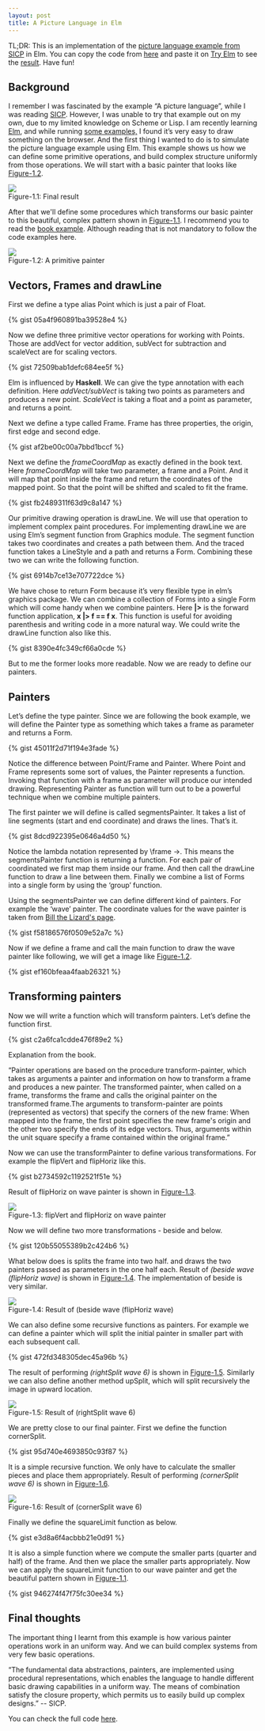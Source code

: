 ```yaml
---
layout: post
title: A Picture Language in Elm
---
```



<div class="message">
  TL;DR: This is an implementation of the <a target="_blank" href="https://mitpress.mit.edu/sicp/full-text/sicp/book/node36.html">picture language example from SICP</a> in Elm. 
  You can copy the code from <a target="_blank" href="https://github.com/JobaerChowdhury/picture-language/blob/master/PictureLanguage.elm">here</a> 
  and paste it on <a target="_blank" href="http://elm-lang.org/try">Try Elm</a> to see the <a href="#fig1">result</a>. Have fun!
</div>


## Background
I remember I was fascinated by the example “A picture language”, while I was reading 
<a target="_blank" href="https://mitpress.mit.edu/sicp/">SICP</a>. However, I was unable to 
try that example out on my own, due to my limited knowledge on Scheme or Lisp. I am recently learning 
<a target="_blank" href="http://elm-lang.org">Elm</a>, and while running <a target="_blank" 
href="http://elm-lang.org/examples">some examples,</a> I found it’s very easy to draw something on the browser. And the 
first thing I wanted to do is to simulate the picture language example using Elm. This example 
shows us how we can define some primitive operations, and build complex structure uniformly from those operations. We 
will start with a basic painter that looks like <a href="#fig2">Figure-1.2</a>. 

<div id="fig1" class="image">
    <img src="/public/picture-language/painter-final.png" /> 
    <div class="caption">Figure-1.1: Final result</div>
</div>

After that we'll define some procedures which transforms our basic painter to this beautiful, 
complex pattern shown in <a href="#fig1">Figure-1.1</a>. I recommend you to read the <a href="https://mitpress.mit.edu/sicp/full-text/sicp/book/node36.html">book example</a>. 
Although reading that is not mandatory to follow the code examples here.

<div id="fig2" class="image">
    <img src="/public/picture-language/primitive-painter.png" /> 
    <div class="caption">Figure-1.2: A primitive painter</div>
</div>

## Vectors, Frames and drawLine 

First we define a type alias Point which is just a pair of Float. 

{% gist 05a4f960891ba39528e4 %}

Now we define three primitive vector operations for working with Points. Those are addVect for vector addition, subVect for subtraction and scaleVect are for scaling vectors.  

{% gist 72509bab1defc684ee5f %}

Elm is influenced by **Haskell**. We can give the type annotation with each definition. Here *addVect/subVect* is taking 
two points as parameters and produces a new point. *ScaleVect* is taking a float and a point as parameter, and returns a point. 

Next we define a type called Frame. Frame has three properties, the origin, first edge and second edge. 

{% gist af2be00c00a7bbd1bccf %}

Next we define the *frameCoordMap* as exactly defined in the book text. Here *frameCoordMap* will take two parameter, 
a frame and a Point. And it will map that point inside the frame and return the coordinates of the mapped point. 
So that the point will be shifted and scaled to fit the frame. 

{% gist fb2489311f63d9c8a147 %}

Our primitive drawing operation is drawLine. We will use that operation to implement complex paint procedures. 
For implementing drawLine we are using Elm’s segment function from Graphics module. The segment function takes 
two coordinates and creates a path between them. And the traced function takes a LineStyle and a path and returns 
a Form. Combining these two we can write the following function. 

{% gist 6914b7ce13e707722dce %}

We have chose to return Form because it’s very flexible type in elm’s graphics package. 
We can combine a collection of Forms into a single Form which will come handy when we combine painters. 
Here **|>** is the forward function application, **x |> f == f x**. This function is useful for avoiding parenthesis and 
writing code in a more natural way. We could write the drawLine function also like this.

{% gist 8390e4fc349cf66a0cde %}


But to me the former looks more readable. Now we are ready to define our painters. 

## Painters
Let’s define the type painter. Since we are following the book example, we will define the Painter type as something 
which takes a frame as parameter and returns a Form. 

{% gist 45011f2d71f194e3fade %}

Notice the difference between Point/Frame and Painter. Where Point and Frame represents some sort of values, 
the Painter represents a function. Invoking that function with a frame as parameter will produce our intended drawing. 
Representing Painter as function will turn out to be a powerful technique when we combine multiple painters.

The first painter we will define is called segmentsPainter. It takes a list of line segments (start and end coordinate) 
and draws the lines. That’s it. 

{% gist 8dcd922395e0646a4d50 %}

Notice the lambda notation represented by \frame ->. This means the segmentsPainter function is returning a function. 
For each pair of coordinated we first map them inside our frame. And then call the drawLine function to draw a line 
between them. Finally we combine a list of Forms into a single form by using the ‘group’ function. 

Using the segmentsPainter we can define different kind of painters. For example the ‘wave’ painter. The coordinate 
 values for the wave painter is taken from <a target="_blank" 
 href="http://www.billthelizard.com/2011/08/sicp-244-245-picture-language.html"> Bill the Lizard's page</a>.

{% gist f58186576f0509e52a7c %}

Now if we define a frame and call the main function to draw the wave painter like following, we will get a 
image like <a href="#fig2">Figure-1.2</a>.

{% gist ef160bfeaa4faab26321 %}

## Transforming painters 
Now we will write a function which will transform painters. Let’s define the function first. 

{% gist c2a6fca1cdde476f89e2 %}

Explanation from the book. 

<div class="message">
“Painter operations are based on the procedure transform-painter, which takes as arguments a painter and 
information on how to transform a frame and produces a new painter. The transformed painter, when called on a frame, 
transforms the frame and calls the original painter on the transformed frame.The arguments to transform-painter 
are points (represented as vectors) that specify the corners of the new frame: When mapped into the frame, the first 
point specifies the new frame's origin and the other two specify the ends of its edge vectors. Thus, arguments within 
the unit square specify a frame contained within the original frame.”
</div>

Now we can use the transformPainter to define various transformations. For example the flipVert and flipHoriz like this. 

{% gist b2734592c1192521f51e %}

Result of flipHoriz on wave painter is shown in <a href="#fig3">Figure-1.3</a>. 

<div id="fig3" class="image">
    <img src="/public/picture-language/flip-horiz.png" /> 
    <div class="caption">Figure-1.3: flipVert and flipHoriz on wave painter</div>
</div>

Now we will define two more transformations - beside and below.  

{% gist 120b55055389b2c424b6 %}

What below does is splits the frame into two half. and draws the two painters passed as parameters in the one half each.
Result of *(beside wave (flipHoriz wave)* is shown in <a href="#fig4">Figure-1.4</a>. The implementation of beside is very similar.
  
<div id="fig4" class="image">
    <img src="/public/picture-language/beside.png" /> 
    <div class="caption">Figure-1.4: Result of (beside wave (flipHoriz wave)</div>
</div>


We can also define some recursive functions as painters. For example we can define a painter which will split the 
initial painter in smaller part with each subsequent call. 

{% gist 472fd348305dec45a96b %}

The result of performing *(rightSplit wave 6)* is shown in <a href="#fig5">Figure-1.5</a>. 
Similarly we can also define another method upSplit, 
which will split recursively the image in upward location. 

<div id="fig5" class="image">
    <img src="/public/picture-language/right-split.png" /> 
    <div class="caption">Figure-1.5: Result of (rightSplit wave 6)</div>
</div>


We are pretty close to our final painter. First we define the function cornerSplit. 

{% gist 95d740e4693850c93f87 %}

It is a simple recursive function. We only have to calculate the smaller pieces and place them appropriately. 
Result of performing *(cornerSplit wave 6)* is shown in <a href="#fig6">Figure-1.6</a>. 

<div id="fig6" class="image">
    <img src="/public/picture-language/corner-split.png" /> 
    <div class="caption">Figure-1.6: Result of (cornerSplit wave 6)</div>
</div>

Finally we define the squareLimit function as below. 

{% gist e3d8a6f4acbbb21e0d91 %}

It is also a simple function where we compute the smaller parts (quarter and half) of the frame. And then we place 
the smaller parts appropriately. Now we can apply the squareLimit function to our wave painter and get the beautiful 
pattern shown in <a href="#fig1">Figure-1.1</a>. 

{% gist 946274f47f75fc30ee34 %}

## Final thoughts 
The important thing I learnt from this example is how various painter operations work in an uniform way. And we can 
build complex systems from very few basic operations.  

<div class="message">
“The fundamental data abstractions, painters, are implemented using procedural representations, which enables the 
language to handle different basic drawing capabilities in a uniform way. The means of combination satisfy 
the closure property, which permits us to easily build up complex designs.” -- SICP. 
</div>

You can check the full code <a href="https://github.com/JobaerChowdhury/picture-language">here</a>.  
